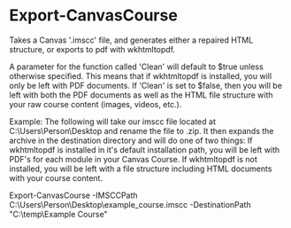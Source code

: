 # Export-CanvasCourse
Takes a Canvas '.imscc' file, and generates either a repaired HTML structure, or exports to pdf with wkhtmltopdf.


A parameter for the function called 'Clean' will default to $true unless otherwise specified. This means that if wkhtmltopdf is
installed, you will only be left with PDF documents. If 'Clean' is set to $false, then you will be left with both the PDF documents
as well as the HTML file structure with your raw course content (images, videos, etc.).


Example:
The following will take our imscc file located at C:\Users\Person\Desktop and rename the file to .zip. It then expands the archive
in the destination directory and will do one of two things:
  If wkhtmltopdf is installed in it's default installation path, you will be left with PDF's for each module in your Canvas Course.
  If wkhtmltopdf is not installed, you will be left with a file structure including HTML documents with your course content.

Export-CanvasCourse -IMSCCPath C:\Users\Person\Desktop\example_course.imscc -DestinationPath "C:\temp\Example Course"
